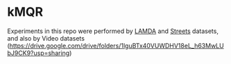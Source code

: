 # kMQR
Experiments in this repo were performed by [LAMDA](http://www.lamda.nju.edu.cn/data_MIMLimage.ashx?AspxAutoDetectCookieSupport=1) and [Streets](https://drive.google.com/drive/folders/1xriB2PCJUmoVsJSDR8nImK1RtzDs0e45?usp=sharing) datasets, and  also by Video datasets (https://drive.google.com/drive/folders/1lguBTx40VUWDHV18eL_h63MwLUbJ9CK9?usp=sharing)
